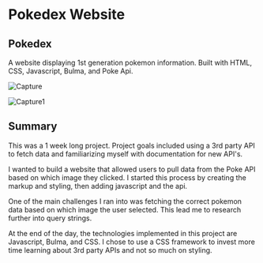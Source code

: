 # Pokedex Website

## Pokedex

A website displaying 1st generation pokemon information. Built with HTML, CSS, Javascript, Bulma, and Poke Api.

![Capture](https://user-images.githubusercontent.com/86453531/171065851-a1ac39bc-2c14-41c0-adbc-0f86c7620167.PNG)


![Capture1](https://user-images.githubusercontent.com/86453531/171065891-f1075b51-1d18-42d5-a88d-769868a66a36.PNG)

## Summary
This was a 1 week long project. Project goals included using a 3rd party API to fetch data and familiarizing myself with documentation for new API's. 

I wanted to build a website that allowed users to pull data from the Poke API based on which image they clicked. I started this process by creating the markup
and styling, then adding javascript and the api. 

One of the main challenges I ran into was fetching the correct pokemon data based on which image the user selected. This lead me to research further into query strings.

At the end of the day, the technologies implemented in this project are Javascript, Bulma, and CSS. I chose to use a CSS framework to invest more time learning about 
3rd party APIs and not so much on styling.
